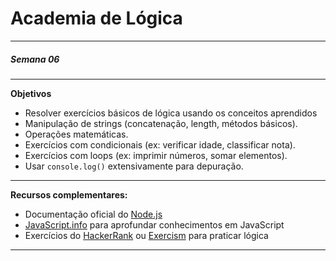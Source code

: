 # Academia de Lógica

---

##### Semana 06

---

**Objetivos**

- Resolver exercícios básicos de lógica usando os conceitos aprendidos
- Manipulação de strings (concatenação, length, métodos básicos).
- Operações matemáticas.
- Exercícios com condicionais (ex: verificar idade, classificar nota).
- Exercícios com loops (ex: imprimir números, somar elementos).
- Usar `console.log()` extensivamente para depuração.

---

**Recursos complementares:**

- Documentação oficial do [Node.js](https://nodejs.org/docs/latest/api/)
- [JavaScript.info](http://javascript.info/) para aprofundar conhecimentos em JavaScript
- Exercícios do [HackerRank](https://www.hackerrank.com/) ou [Exercism](https://exercism.org/) para praticar lógica

---
